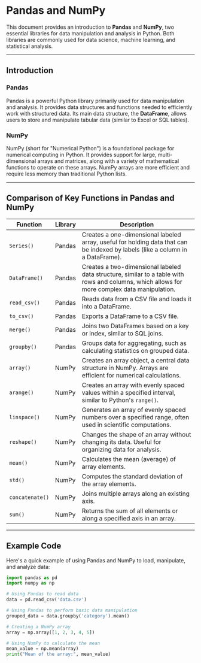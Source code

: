 # Pandas and NumPy

This document provides an introduction to **Pandas** and **NumPy**, two essential libraries for data manipulation and analysis in Python. Both libraries are commonly used for data science, machine learning, and statistical analysis.

---

## Introduction

### Pandas

Pandas is a powerful Python library primarily used for data manipulation and analysis. It provides data structures and functions needed to efficiently work with structured data. Its main data structure, the **DataFrame**, allows users to store and manipulate tabular data (similar to Excel or SQL tables).

### NumPy

NumPy (short for "Numerical Python") is a foundational package for numerical computing in Python. It provides support for large, multi-dimensional arrays and matrices, along with a variety of mathematical functions to operate on these arrays. NumPy arrays are more efficient and require less memory than traditional Python lists.

---

## Comparison of Key Functions in Pandas and NumPy

| Function | Library | Description |
|----------|---------|-------------|
| `Series()` | Pandas | Creates a one-dimensional labeled array, useful for holding data that can be indexed by labels (like a column in a DataFrame). |
| `DataFrame()` | Pandas | Creates a two-dimensional labeled data structure, similar to a table with rows and columns, which allows for more complex data manipulation. |
| `read_csv()` | Pandas | Reads data from a CSV file and loads it into a DataFrame. |
| `to_csv()` | Pandas | Exports a DataFrame to a CSV file. |
| `merge()` | Pandas | Joins two DataFrames based on a key or index, similar to SQL joins. |
| `groupby()` | Pandas | Groups data for aggregating, such as calculating statistics on grouped data. |
| `array()` | NumPy | Creates an array object, a central data structure in NumPy. Arrays are efficient for numerical calculations. |
| `arange()` | NumPy | Creates an array with evenly spaced values within a specified interval, similar to Python's `range()`. |
| `linspace()` | NumPy | Generates an array of evenly spaced numbers over a specified range, often used in scientific computations. |
| `reshape()` | NumPy | Changes the shape of an array without changing its data. Useful for organizing data for analysis. |
| `mean()` | NumPy | Calculates the mean (average) of array elements. |
| `std()` | NumPy | Computes the standard deviation of the array elements. |
| `concatenate()` | NumPy | Joins multiple arrays along an existing axis. |
| `sum()` | NumPy | Returns the sum of all elements or along a specified axis in an array. |

---

## Example Code

Here's a quick example of using Pandas and NumPy to load, manipulate, and analyze data:

```python
import pandas as pd
import numpy as np

# Using Pandas to read data
data = pd.read_csv('data.csv')

# Using Pandas to perform basic data manipulation
grouped_data = data.groupby('category').mean()

# Creating a NumPy array
array = np.array([1, 2, 3, 4, 5])

# Using NumPy to calculate the mean
mean_value = np.mean(array)
print("Mean of the array:", mean_value)
